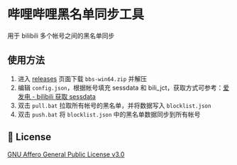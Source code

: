 # 哔哩哔哩黑名单同步工具

用于 bilibili 多个帐号之间的黑名单同步

## 使用方法

1. 进入 [releases](https://github.com/jerryshell/bili-blocklist-sync/releases) 页面下载 `bbs-win64.zip` 并解压
1. 编辑 `config.json`，根据帐号填充 sessdata 和 bili_jct，获取方式可参考：[爱发电 - bilibili 获取 sessdata](https://afdian.com/album/b80ef61c626411ea93f352540025c377/b341d694d72c11ea96c952540025c377)
1. 双击 `pull.bat` 拉取所有帐号的黑名单，并将数据写入 `blocklist.json`
1. 双击 `push.bat` 将 `blocklist.json` 中的黑名单数据同步到所有帐号

## 📄 License

[GNU Affero General Public License v3.0](https://choosealicense.com/licenses/agpl-3.0)
